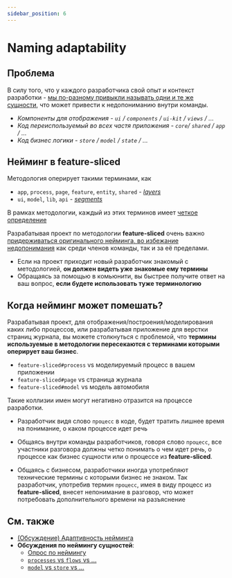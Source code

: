 ```yaml
---
sidebar_position: 6
---
```


# Naming adaptability

## Проблема

В силу того, что у каждого разработчика свой опыт и контекст разработки - [мы по-разному привыкли называть одни и те же сущности][disc-src], что может привести к недопониманию внутри команды.

- *Компоненты для отображения - `ui` / `components` / `ui-kit` / `views` / ...*
- *Код переиспользуемый во всех частя приложения - `core`/ `shared` / `app` / ...*
- *Код бизнес логики - `store` / `model` / `state` / ...*

## Нейминг в feature-sliced

Методология оперирует такими терминами, как

- `app`, `process`, `page`, `feature`, `entity`, `shared` - *[layers][refs-layers]*
- `ui`, `model`, `lib`, `api` - *[segments][refs-segments]*

В рамках методологии, каждый из этих терминов имеет [четкое определение][refs-reference]

Разрабатывая проект по методологии **feature-sliced** очень важно [придерживаться оригинального нейминга, во избежание недопонимания][disc-src] как среди членов команды, так и за её пределами.

- Если на проект приходит новый разработчик знакомый с методологией, **он должен видеть уже знакомые ему термины**
- Обращаясь за помощью в комьюнити, вы быстрее получите ответ на ваш вопрос, **если будете использовать туже терминологию**

## Когда нейминг может помешать?

Разрабатывая проект, для отображения/построения/моделирования каких либо процессов, или разрабатывая приложение для верстки страниц журнала, вы можете столкнуться с проблемой, что **термины используемые в методологии пересекаются с терминами которыми оперирует ваш бизнес**.

- `feature-sliced#process` vs моделируемый процесс в вашем приложении
- `feature-sliced#page` vs страница журнала
- `feature-sliced#model` vs модель автомобиля

<!-- TODO: подумать над примерами для других терминов -->

Такие коллизии имен могут негативно отразится на процессе разработки.

- Разработчик видя слово `процесс` в коде, будет тратить лишнее время на понимание, о каком процессе идет речь

- Общаясь внутри команды разработчиков, говоря слово `процесс`, все участники разговора должны четко понимать о чем идет речь, о процессе как бизнес сущности или о процессе из **feature-sliced**.
  
- Общаясь с бизнесом, разработчики иногда употребляют технические термины с которыми бизнес не знаком. Так разработчик, употребив термин `процесс`, имея в виду процесс из **feature-sliced**, внесет непонимание в разговор, что может потребовать дополнительного времени на разъяснение

## См. также

- [(Обсуждение) Адаптивность нейминга][disc-src]
- **Обсуждения по неймингу сущностей**:
  - [Опрос по неймингу][disc-naming]
  - [`processes` vs `flows` vs ...][disc-processes]
  - [`model` vs `store` vs ...][disc-model]

[refs-layers]: /docs/reference/layers/overview
[refs-segments]: /docs/reference/segments
<!-- FIXME: Ссылаться на рут позднее, а не на первый элемент -->
[refs-reference]: /docs/reference/glossary

[disc-src]: https://github.com/feature-sliced/documentation/discussions/16
[disc-naming]: https://github.com/feature-sliced/documentation/discussions/31#discussioncomment-464894
[disc-processes]: https://github.com/feature-sliced/documentation/discussions/20
[disc-model]: https://github.com/feature-sliced/documentation/discussions/68
